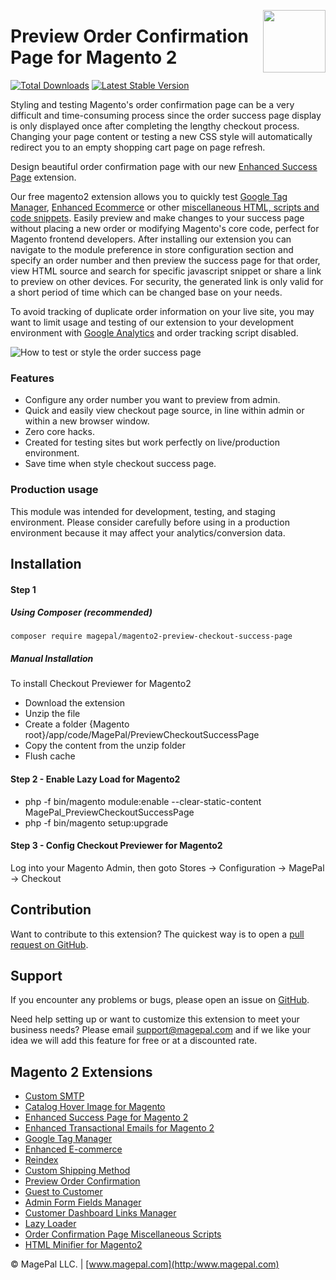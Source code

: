 <a href="https://www.magepal.com" ><img src="https://image.ibb.co/dHBkYH/Magepal_logo.png" width="100" align="right" /></a>

# Preview Order Confirmation Page for Magento 2

[![Total Downloads](https://poser.pugx.org/magepal/magento2-preview-checkout-success-page/downloads)](https://packagist.org/packages/magepal/magento2-preview-checkout-success-page)
[![Latest Stable Version](https://poser.pugx.org/magepal/magento2-preview-checkout-success-page/v/stable)](https://packagist.org/packages/magepal/magento2-preview-checkout-success-page)

Styling and testing Magento's order confirmation page can be a very difficult and time-consuming process since the order success page display is only displayed once after completing the lengthy checkout process. Changing your page content or testing a new CSS style will automatically redirect you to an empty shopping cart page on page refresh.

Design beautiful order confirmation page with our new [Enhanced Success Page](https://www.magepal.com/magento2/extensions/enhanced-success-page.html) extension.

Our free magento2 extension allows you to quickly test [Google Tag Manager](https://www.magepal.com/magento2/extensions/google-tag-manager.html), [Enhanced Ecommerce](https://www.magepal.com/magento2/extensions/enhanced-ecommerce-for-google-tag-manager.html) or other [miscellaneous HTML, scripts and code snippets](https://www.magepal.com/magento2/extensions/order-confirmation-miscellaneous-scripts-for-magento-2.html). Easily preview and make changes to your success page without placing a new order or modifying Magento's core code, perfect for Magento frontend developers. After installing our extension you can navigate to the module preference in store configuration section and specify an order number and then preview the success page for that order, view HTML source and search for specific javascript snippet or share a link to preview on other devices. For security, the generated link is only valid for a short period of time which can be changed base on your needs.

To avoid tracking of duplicate order information on your live site, you may want to limit usage and testing of our extension to your development environment with [Google Analytics](https://www.magepal.com/magento2/extensions/enhanced-ecommerce-for-google-tag-manager.html) and order tracking script disabled.

![How to test or style the order success page](https://image.ibb.co/h9ssDH/Preview_Checkout_Success_Page_for_Magento.gif)

### Features
- Configure any order number you want to preview from admin.
- Quick and easily view checkout page source, in line within admin or within a new browser window.
- Zero core hacks.
- Created for testing sites but work perfectly on live/production environment.
- Save time when style checkout success page.

### Production usage

This module was intended for development, testing, and staging environment. Please consider carefully before using in a production environment because it may affect your analytics/conversion data.


## Installation

#### Step 1
##### Using Composer (recommended)

```
composer require magepal/magento2-preview-checkout-success-page
```


##### Manual Installation
To install Checkout Previewer for Magento2
 * Download the extension
 * Unzip the file
 * Create a folder {Magento root}/app/code/MagePal/PreviewCheckoutSuccessPage
 * Copy the content from the unzip folder
 * Flush cache

#### Step 2 -  Enable Lazy Load for Magento2
 * php -f bin/magento module:enable --clear-static-content MagePal_PreviewCheckoutSuccessPage
 * php -f bin/magento setup:upgrade

#### Step 3 - Config Checkout Previewer for Magento2
Log into your Magento Admin, then goto Stores -> Configuration -> MagePal -> Checkout

Contribution
---
Want to contribute to this extension? The quickest way is to open a [pull request on GitHub](https://help.github.com/articles/using-pull-requests).


Support
---
If you encounter any problems or bugs, please open an issue on [GitHub](https://github.com/magepal/magento2-preview-checkout-success-page/issues).

Need help setting up or want to customize this extension to meet your business needs? Please email support@magepal.com and if we like your idea we will add this feature for free or at a discounted rate.

Magento 2 Extensions
---
- [Custom SMTP](https://www.magepal.com/magento2/extensions/custom-smtp.html)
- [Catalog Hover Image for Magento](https://www.magepal.com/magento2/extensions/catalog-hover-image-for-magento.html)
- [Enhanced Success Page for Magento 2](https://www.magepal.com/magento2/extensions/enhanced-success-page.html)
- [Enhanced Transactional Emails for Magento 2](https://www.magepal.com/magento2/extensions/enhanced-transactional-emails.html)
- [Google Tag Manager](https://www.magepal.com/magento2/extensions/google-tag-manager.html) 
- [Enhanced E-commerce](https://www.magepal.com/magento2/extensions/enhanced-ecommerce-for-google-tag-manager.html) 
- [Reindex](https://www.magepal.com/magento2/extensions/reindex.html) 
- [Custom Shipping Method](https://www.magepal.com/magento2/extensions/custom-shipping-rates-for-magento-2.html) 
- [Preview Order Confirmation](https://www.magepal.com/magento2/extensions/preview-order-confirmation-page-for-magento-2.html)
- [Guest to Customer](https://www.magepal.com/magento2/extensions/guest-to-customer.html) 
- [Admin Form Fields Manager](https://www.magepal.com/magento2/extensions/admin-form-fields-manager-for-magento-2.html) 
- [Customer Dashboard Links Manager](https://www.magepal.com/magento2/extensions/customer-dashboard-links-manager-for-magento-2.html) 
- [Lazy Loader](https://www.magepal.com/magento2/extensions/lazy-load.html) 
- [Order Confirmation Page Miscellaneous Scripts](https://www.magepal.com/magento2/extensions/order-confirmation-miscellaneous-scripts-for-magento-2.html)
- [HTML Minifier for Magento2](https://www.magepal.com/magento2/extensions/html-minifier.html)

© MagePal LLC. | [www.magepal.com](http:/www.magepal.com)
